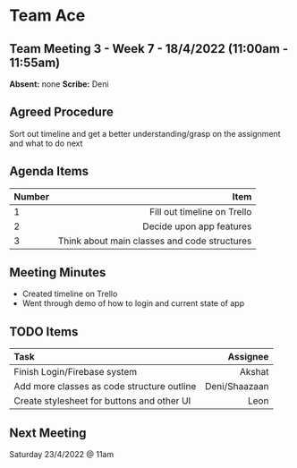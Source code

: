 # Team Ace

## Team Meeting 3 - Week 7 - 18/4/2022 (11:00am - 11:55am)
**Absent:**
none
**Scribe:**
Deni

## Agreed Procedure
Sort out timeline and get a better understanding/grasp on the assignment and what to do next

## Agenda Items
| Number | Item |
| :--- | ---: |
| 1 | Fill out timeline on Trello |
| 2 | Decide upon app features |
| 3 | Think about main classes and code structures |

## Meeting Minutes
- Created timeline on Trello
- Went through demo of how to login and current state of app

## TODO Items
| Task | Assignee |
| :--- | ---: |
| Finish Login/Firebase system | Akshat |
| Add more classes as code structure outline | Deni/Shaazaan |
| Create stylesheet for buttons and other UI | Leon |

## Next Meeting 
Saturday 23/4/2022 @ 11am
